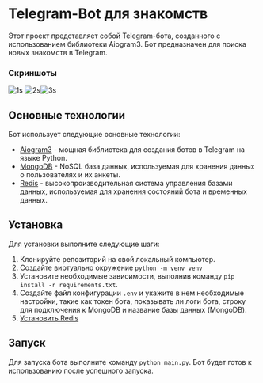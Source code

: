 # Telegram-Bot для знакомств

Этот проект представляет собой Telegram-бота, созданного с использованием библиотеки Aiogram3. Бот предназначен для поиска новых знакомств в Telegram.

### Скриншоты

![1s](https://github.com/nezbut/Telegram-Bot-for-dating/assets/121932692/5d169eef-83aa-47b6-a984-f9fc15adcc50) ![2s](https://github.com/nezbut/Telegram-Bot-for-dating/assets/121932692/5562f7cc-1173-4a3e-9624-bdc8ce5395e1)![3s](https://github.com/nezbut/Telegram-Bot-for-dating/assets/121932692/b4544dab-f9bc-4ce5-98f0-4263a61c9f9c)

## Основные технологии

Бот использует следующие основные технологии:

- [Aiogram3](https://docs.aiogram.dev/en/latest/) - мощная библиотека для создания ботов в Telegram на языке Python.
- [MongoDB](https://www.mongodb.com/) - NoSQL база данных, используемая для хранения данных о пользователях и их анкеты.
- [Redis](https://redis.io/) - высокопроизводительная система управления базами данных, используемая для хранения состояний бота и временных данных.

## Установка

Для установки выполните следующие шаги:

1. Клонируйте репозиторий на свой локальный компьютер.
2. Создайте виртуально окружение `python -m venv venv`
3. Установите необходимые зависимости, выполнив команду `pip install -r requirements.txt`.
4. Создайте файл конфигурации `.env` и укажите в нем необходимые настройки, такие как токен бота, показывать ли логи бота, строку для подключения к MongoDB и название базы данных (MongoDB).
5. [Установить Redis](https://redis.io/docs/install/install-redis/)

## Запуск

Для запуска бота выполните команду `python main.py`. Бот будет готов к использованию после успешного запуска.